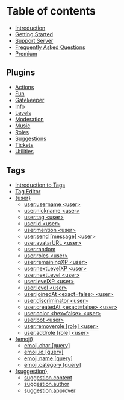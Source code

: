 # Table of contents

* [Introduction](README.md)
* [Getting Started](getting-started.md)
* [Support Server](support-server.md)
* [Frequently Asked Questions](frequently-asked-questions.md)
* [Premium](premium.md)

## Plugins

* [Actions](plugins/actions.md)
* [Fun](plugins/fun.md)
* [Gatekeeper](plugins/gatekeeper.md)
* [Info](plugins/info.md)
* [Levels](plugins/levels.md)
* [Moderation](plugins/moderation.md)
* [Music](plugins/music.md)
* [Roles](plugins/roles.md)
* [Suggestions](plugins/suggestions.md)
* [Tickets](plugins/tickets.md)
* [Utilities](plugins/utilities.md)

## Tags

* [Introduction to Tags](tags/tags.md)
* [Tag Editor](tags/tag-editor.md)
* [{user}](tags/user/README.md)
  * [user.username &lt;user&gt;](tags/user/user.username-less-than-user-greater-than.md)
  * [user.nickname &lt;user&gt;](tags/user/user.nickname-less-than-user-greater-than.md)
  * [user.tag &lt;user&gt;](tags/user/user.tag-less-than-user-greater-than.md)
  * [user.id &lt;user&gt;](tags/user/user.id-less-than-user-greater-than.md)
  * [user.mention &lt;user&gt;](tags/user/user.mention-less-than-user-greater-than.md)
  * [user.send \[message\] &lt;user&gt;](tags/user/user.send-message-less-than-user-greater-than.md)
  * [user.avatarURL &lt;user&gt;](tags/user/user.avatarurl-less-than-user-greater-than.md)
  * [user.random](tags/user/user.random.md)
  * [user.roles &lt;user&gt;](tags/user/user.roles-less-than-user-greater-than.md)
  * [user.remainingXP &lt;user&gt;](tags/user/user.remainingxp-less-than-user-greater-than.md)
  * [user.nextLevelXP &lt;user&gt;](tags/user/user.nextlevelxp-less-than-user-greater-than.md)
  * [user.nextLevel &lt;user&gt;](tags/user/user.nextlevel-less-than-user-greater-than.md)
  * [user.levelXP &lt;user&gt;](tags/user/user.levelxp-less-than-user-greater-than.md)
  * [user.level &lt;user&gt;](tags/user/user.level-less-than-user-greater-than.md)
  * [user.joinedAt &lt;exact=false&gt; &lt;user&gt;](tags/user/user.joinedat-less-than-exact-false-greater-than-less-than-user-greater-than.md)
  * [user.discriminator &lt;user&gt;](tags/user/user.discriminator-less-than-user-greater-than.md)
  * [user.createdAt &lt;exact=false&gt; &lt;user&gt;](tags/user/user.createdat-less-than-exact-false-greater-than-less-than-user-greater-than.md)
  * [user.color &lt;hex=false&gt; &lt;user&gt;](tags/user/user.color-less-than-hex-false-greater-than-less-than-user-greater-than.md)
  * [user.bot &lt;user&gt;](tags/user/user.bot-less-than-user-greater-than.md)
  * [user.removerole \[role\] &lt;user&gt;](tags/user/user.removerole-role-less-than-user-greater-than.md)
  * [user.addrole \[role\] &lt;user&gt;](tags/user/user.mention.md)
* [{emoji}](tags/emoji/README.md)
  * [emoji.char \[query\]](tags/emoji/emoji.char-query.md)
  * [emoji.id \[query\]](tags/emoji/emoji.id-less-than-query-greater-than.md)
  * [emoji.name \[query\]](tags/emoji/emoji.name-query.md)
  * [emoji.category \[query\]](tags/emoji/emoji.category-query.md)
* [{suggestion}](tags/suggestion/README.md)
  * [suggestion.content](tags/suggestion/suggestion.content.md)
  * [suggestion.author](tags/suggestion/suggestion.author.md)
  * [suggestion.approver](tags/suggestion/suggestion.approver.md)

